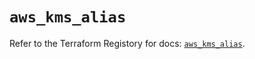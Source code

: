# `aws_kms_alias`

Refer to the Terraform Registory for docs: [`aws_kms_alias`](https://registry.terraform.io/providers/hashicorp/aws/4.64.0/docs/resources/kms_alias).
